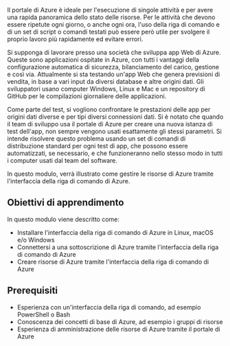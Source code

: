 Il portale di Azure è ideale per l'esecuzione di singole attività e per avere una rapida panoramica dello stato delle risorse. Per le attività che devono essere ripetute ogni giorno, o anche ogni ora, l'uso della riga di comando e di un set di script o comandi testati può essere però utile per svolgere il proprio lavoro più rapidamente ed evitare errori.

Si supponga di lavorare presso una società che sviluppa app Web di Azure. Queste sono applicazioni ospitate in Azure, con tutti i vantaggi della configurazione automatica di sicurezza, bilanciamento del carico, gestione e così via. Attualmente si sta testando un'app Web che genera previsioni di vendita, in base a vari input da diversi database e altre origini dati. Gli sviluppatori usano computer Windows, Linux e Mac e un repository di GitHub per le compilazioni giornaliere delle applicazioni.

Come parte del test, si vogliono confrontare le prestazioni delle app per origini dati diverse e per tipi diversi connessioni dati. Si è notato che quando il team di sviluppo usa il portale di Azure per creare una nuova istanza di test dell'app, non sempre vengono usati esattamente gli stessi parametri. Si intende risolvere questo problema usando un set di comandi di distribuzione standard per ogni test di app, che possono essere automatizzati, se necessario, e che funzioneranno nello stesso modo in tutti i computer usati dal team del software.

In questo modulo, verrà illustrato come gestire le risorse di Azure tramite l'interfaccia della riga di comando di Azure.

## <a name="learning-objectives"></a>Obiettivi di apprendimento

In questo modulo viene descritto come:

- Installare l'interfaccia della riga di comando di Azure in Linux, macOS e/o Windows
- Connettersi a una sottoscrizione di Azure tramite l'interfaccia della riga di comando di Azure
- Creare risorse di Azure tramite l'interfaccia della riga di comando di Azure

## <a name="prerequisites"></a>Prerequisiti

- Esperienza con un'interfaccia della riga di comando, ad esempio PowerShell o Bash
- Conoscenza dei concetti di base di Azure, ad esempio i gruppi di risorse
- Esperienza di amministrazione delle risorse di Azure tramite il portale di Azure